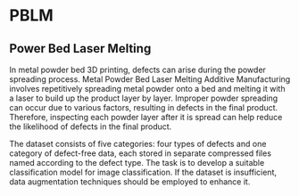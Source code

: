 # PBLM
## Power Bed Laser Melting
In metal powder bed 3D printing, defects can arise during the powder spreading process. Metal Powder Bed Laser Melting Additive Manufacturing involves repetitively spreading metal powder onto a bed and melting it with a laser to build up the product layer by layer. Improper powder spreading can occur due to various factors, resulting in defects in the final product. Therefore, inspecting each powder layer after it is spread can help reduce the likelihood of defects in the final product.

The dataset consists of five categories: four types of defects and one category of defect-free data, each stored in separate compressed files named according to the defect type. The task is to develop a suitable classification model for image classification. If the dataset is insufficient, data augmentation techniques should be employed to enhance it.
